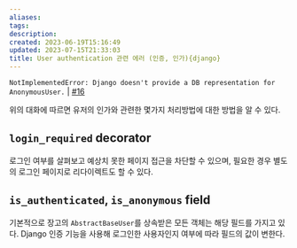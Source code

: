 ```yaml
---
aliases: 
tags: 
description:
created: 2023-06-19T15:16:49
updated: 2023-07-15T21:33:03
title: User authentication 관련 에러 (인증, 인가){django}
---
```

`NotImplementedError: Django doesn't provide a DB representation for AnonymousUser.` | [#16](https://github.com/ESTsoft-Book-Project/bookstore/issues/16) 

위의 대화에 따르면 유저의 인가와 관련한 몇가지 처리방법에 대한 방법을 알 수 있다.

## `login_required` decorator

로그인 여부를 살펴보고 예상치 못한 페이지 접근을 차단할 수 있으며, 필요한 경우 별도의 로그인 페이지로 리다이렉트도 할 수 있다.

## `is_authenticated`, `is_anonymous` field

기본적으로 장고의 `AbstractBaseUser`를 상속받은 모든 객체는 해당 필드를 가지고 있다. Django 인증 기능을 사용해 로그인한 사용자인지 여부에 따라 필드의 값이 변한다.

